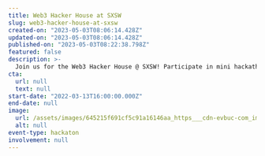 ```yaml
---
title: Web3 Hacker House at SXSW
slug: web3-hacker-house-at-sxsw
created-on: "2023-05-03T08:06:14.428Z"
updated-on: "2023-05-03T08:06:14.428Z"
published-on: "2023-05-03T08:22:38.798Z"
featured: false
description: >-
  Join us for the Web3 Hacker House @ SXSW! Participate in mini hackathons, meet with developers, check out panels, live workshops and more. Detailed schedule, speakers and more information coming soon!
cta:
  url: null
  text: null
start-date: "2022-03-13T16:00:00.000Z"
end-date: null
image:
  url: /assets/images/645215f691cf5c91a16146aa_https___cdn-evbuc-com_images_239998219_264947572824_1_original.jpeg
  alt: null
event-type: hackaton
involvement: null
---
```

